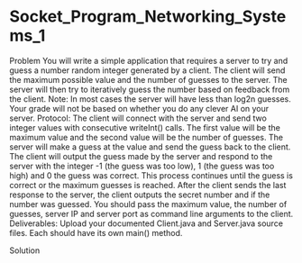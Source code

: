 # Socket_Program_Networking_Systems_1

Problem
	You will write a simple application that requires a server to try and guess a number random integer
generated by a client. The client will send the maximum possible value and the number of guesses to
the server. The server will then try to iteratively guess the number based on feedback from the client.
Note: In most cases the server will have less than log2n guesses. Your grade will not be based on
whether you do any clever AI on your server.
Protocol:
The client will connect with the server and send two integer values with consecutive writeInt() calls. The
first value will be the maximum value and the second value will be the number of guesses. The server
will make a guess at the value and send the guess back to the client. The client will output the guess
made by the server and respond to the server with the integer -1 (the guess was too low), 1 (the guess
was too high) and 0 the guess was correct. This process continues until the guess is correct or the
maximum guesses is reached. After the client sends the last response to the server, the client outputs
the secret number and if the number was guessed. You should pass the maximum value, the number of
guesses, server IP and server port as command line arguments to the client.
Deliverables:
Upload your documented Client.java and Server.java source files. Each should have its own main()
method.



Solution
